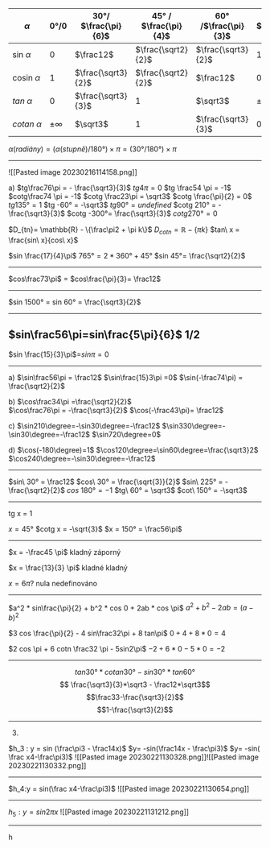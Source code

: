 | $\alpha$       | 0°/0 | 30°/ $\frac{\pi}{6}$ | 45° / $\frac{\pi}{4}$ | 60° /$\frac{\pi}{3}$ | 90° / $\frac{\pi}{2}$ |
| ---- | ---- | -------- | ----------- | ----------- | ---------- |
| sin $\alpha$   | 0    | $\frac12$            | $\frac{\sqrt2}{2}$    | $\frac{\sqrt3}{2}$   | 1                     |
| cosin $\alpha$ | 1    | $\frac{\sqrt3}{2}$   | $\frac{\sqrt2}{2}$    | $\frac12$            | 0                     |
| $tan\ \alpha$ |  0    |  $\frac{\sqrt3}{3}$  | 1   |    $\sqrt3$       |      $\pm\infty$         |
| $cotan\ \alpha$ |  $\pm\infty$  |             $\sqrt3$         |       1                 |     $\frac{\sqrt3}{3}$  |     0   |
$α (radiány) = (α (stupně) / 180 °) × π = (30 ° / 180 °) × π$


---

![[Pasted image 20230216114158.png]]

a)
$tg\frac76\pi = - \frac{\sqrt3}{3}$
$tg 4\pi = 0$
$tg \frac54 \pi = -1$
$cotg\frac74 \pi = -1$
$cotg \frac23\pi = \sqrt3$
$cotg \frac{\pi}{2} = 0$
$tg 135° = 1$
$tg -60° = -\sqrt3$
$tg 90° = undefined$
$cotg 210° = -\frac{\sqrt3}{3}$
$cotg -300°=  \frac{\sqrt3}{3}$
$cotg270° = 0$



$D_{tn}= \mathbb{R} - \{\frac\pi2 + \pi k\}$
$D_{cotn}= \mathbb{R}-\{\pi k\}$
$tan\ x = \frac{sin\ x}{cos\ x}$

$sin \frac{17}{4}\pi$
$765° = 2*360° + 45°$
$sin 45°= \frac{\sqrt2}{2}$

---

$cos\frac73\pi$ = $cos\frac{\pi}{3}= \frac12$

---

$sin 1500° = sin 60° = \frac{\sqrt3}{2}$

---

$sin\frac56\pi=sin\frac{5\pi}{6}$
$1/2$
---
$sin \frac{15}{3}\pi$=$sin \pi=0$

---
a)
$\sin\frac56\pi = \frac12$
$\sin\frac{15}3\pi =0$
$\sin(-\frac74\pi) = \frac{\sqrt2}{2}$

b)
$\cos\frac34\pi  =\frac{\sqrt2}{2}$  
$\cos\frac76\pi = -\frac{\sqrt3}{2}$
$\cos(-\frac43\pi)= \frac12$

c)
$\sin210\degree=-\sin30\degree=-\frac12$
$\sin330\degree=-\sin30\degree=-\frac12$
$\sin720\degree=0$

d)
$\cos(-180\degree)=1$
$\cos120\degree=\sin60\degree=\frac{\sqrt3}2$
$\cos240\degree=-\sin30\degree=-\frac12$

---

$sin\ 30° = \frac12$
$cos\ 30° = \frac{\sqrt{3}}{2}$
$sin\ 225° = -\frac{\sqrt2}{2}$ 
$cos\ 180° = -1$
$tg\  60° = \sqrt3$
$cot\ 150° = -\sqrt3$



---
tg x = 1

$x = 45°$
$cotg x = -\sqrt{3}$
$x = 150° = \frac56\pi$

---

$x = -\frac45 \pi$
kladný
záporný

$x = \frac{13}{3} \pi$
kladné
kladný

$x = 6\pi?$
nula
nedefinováno

---


$a^2  * sin\frac{\pi}{2} + b^2 * cos 0 + 2ab  * cos \pi$
$a^2 + b^2 - 2ab = (a - b)^2$

$3 cos \frac{\pi}{2} -  4 sin\frac32\pi + 8 tan\pi$
$0  + 4 + 8*0 = 4$

$2 cos \pi + 6 cotn \frac32 \pi - 5sin2\pi$
$-2+ 6*0 - 5*0 = -2$


---


$$tan 30° * cotan 30° - sin30°*tan60° $$
$$ \frac{\sqrt3}{3}*\sqrt3 - \frac12*\sqrt3$$
$$\frac33-\frac{\sqrt3}{2}$$
$$1-\frac{\sqrt3}{2}$$

---


3.
$h_3 : y = sin (\frac\pi3 - \frac14x)$
$y=  -sin(\frac14x - \frac\pi3)$
$y= -sin( \frac x4-\frac\pi3)$
![[Pasted image 20230221130328.png]]![[Pasted image 20230221130332.png]]

---


$h_4:y = sin(\frac x4-\frac\pi3)$
![[Pasted image 20230221130654.png]]

---
$h_5: y  = sin2\pi x$
![[Pasted image 20230221131212.png]]


---

h



